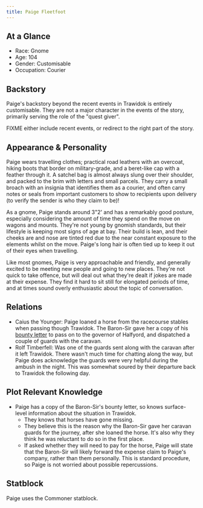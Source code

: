 ```yaml
---
title: Paige Fleetfoot
---
```


## At a Glance

- Race: Gnome
- Age: 104
- Gender: Customisable
- Occupation: Courier

## Backstory

Paige's backstory beyond the recent events in Trawidok is entirely customisable.
They are not a major character in the events of the story, primarily serving the role of the "quest giver".

FIXME either include recent events, or redirect to the right part of the story.

## Appearance & Personality

Paige wears travelling clothes; practical road leathers with an overcoat, hiking boots that border on military-grade, and a beret-like cap with a feather through it.
A satchel bag is almost always slung over their shoulder, and packed to the brim with letters and small parcels.
They carry a small broach with an insignia that identifies them as a courier, and often carry notes or seals from important customers to show to recipients upon delivery (to verify the sender is who they claim to be)!

As a gnome, Paige stands around 3"2' and has a remarkably good posture, especially considering the amount of time they spend on the move on wagons and mounts.
They're not young by gnomish standards, but their lifestyle is keeping most signs of age at bay.
Their build is lean, and their cheeks are and nose are tinted red due to the near constant exposure to the elements whilst on the move.
Paige's long hair is often tied up to keep it out of their eyes when travelling.

Like most gnomes, Paige is very approachable and friendly, and generally excited to be meeting new people and going to new places.
They're not quick to take offence, but will deal out what they're dealt if jokes are made at their expense.
They find it hard to sit still for elongated periods of time, and at times sound overly enthusiastic about the topic of conversation.

## Relations

- Caius the Younger: Paige loaned a horse from the racecourse stables when passing though Trawidok. The Baron-Sir gave her a copy of his [bounty letter](FIXME) to pass on to the governor of Halfyord, and dispatched a couple of guards with the caravan.
- Rolf Timberfell: Was one of the guards sent along with the caravan after it left Trawidok. There wasn't much time for chatting along the way, but Paige does acknowledge the guards were very helpful during the ambush in the night. This was somewhat soured by their departure back to Trawidok the following day.

## Plot Relevant Knowledge

- Paige has a copy of the Baron-Sir's bounty letter, so knows surface-level information about the situation in Trawidok.
  - They knows that horses have gone missing.
  - They believe this is the reason why the Baron-Sir gave her caravan guards for the journey, after she loaned the horse. It's also why they think he was reluctant to do so in the first place.
  - If asked whether they will need to pay for the horse, Paige will state that the Baron-Sir will likely forward the expense claim to Paige's company, rather than them personally. This is standard procedure, so Paige is not worried about possible repercussions.

## Statblock

Paige uses the Commoner statblock.
